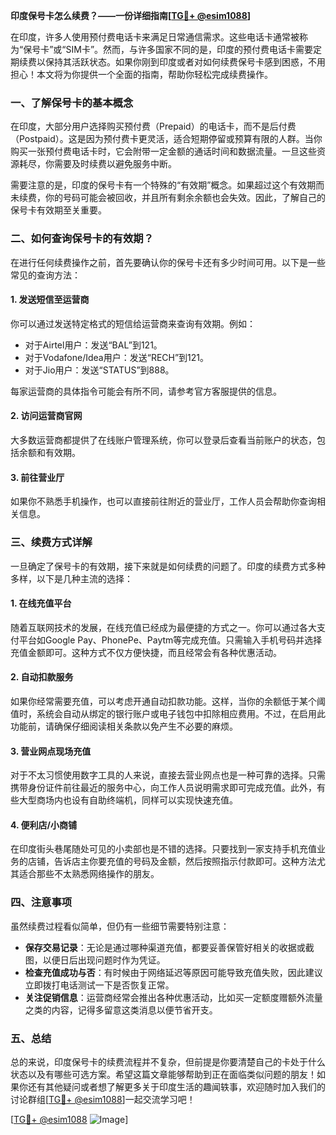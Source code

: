 **印度保号卡怎么续费？——一份详细指南[[TG💪+ @esim1088](https://t.me/s/esim1088)]**

在印度，许多人使用预付费电话卡来满足日常通信需求。这些电话卡通常被称为“保号卡”或“SIM卡”。然而，与许多国家不同的是，印度的预付费电话卡需要定期续费以保持其活跃状态。如果你刚到印度或者对如何续费保号卡感到困惑，不用担心！本文将为你提供一个全面的指南，帮助你轻松完成续费操作。

### 一、了解保号卡的基本概念

在印度，大部分用户选择购买预付费（Prepaid）的电话卡，而不是后付费（Postpaid）。这是因为预付费卡更灵活，适合短期停留或预算有限的人群。当你购买一张预付费电话卡时，它会附带一定金额的通话时间和数据流量。一旦这些资源耗尽，你需要及时续费以避免服务中断。

需要注意的是，印度的保号卡有一个特殊的“有效期”概念。如果超过这个有效期而未续费，你的号码可能会被回收，并且所有剩余余额也会失效。因此，了解自己的保号卡有效期至关重要。

### 二、如何查询保号卡的有效期？

在进行任何续费操作之前，首先要确认你的保号卡还有多少时间可用。以下是一些常见的查询方法：

#### 1. 发送短信至运营商
你可以通过发送特定格式的短信给运营商来查询有效期。例如：
- 对于Airtel用户：发送“BAL”到121。
- 对于Vodafone/Idea用户：发送“RECH”到121。
- 对于Jio用户：发送“STATUS”到888。

每家运营商的具体指令可能会有所不同，请参考官方客服提供的信息。

#### 2. 访问运营商官网
大多数运营商都提供了在线账户管理系统，你可以登录后查看当前账户的状态，包括余额和有效期。

#### 3. 前往营业厅
如果你不熟悉手机操作，也可以直接前往附近的营业厅，工作人员会帮助你查询相关信息。

### 三、续费方式详解

一旦确定了保号卡的有效期，接下来就是如何续费的问题了。印度的续费方式多种多样，以下是几种主流的选择：

#### 1. 在线充值平台
随着互联网技术的发展，在线充值已经成为最便捷的方式之一。你可以通过各大支付平台如Google Pay、PhonePe、Paytm等完成充值。只需输入手机号码并选择充值金额即可。这种方式不仅方便快捷，而且经常会有各种优惠活动。

#### 2. 自动扣款服务
如果你经常需要充值，可以考虑开通自动扣款功能。这样，当你的余额低于某个阈值时，系统会自动从绑定的银行账户或电子钱包中扣除相应费用。不过，在启用此功能前，请确保仔细阅读相关条款以免产生不必要的麻烦。

#### 3. 营业网点现场充值
对于不太习惯使用数字工具的人来说，直接去营业网点也是一种可靠的选择。只需携带身份证件前往最近的服务中心，向工作人员说明需求即可完成充值。此外，有些大型商场内也设有自助终端机，同样可以实现快速充值。

#### 4. 便利店/小商铺
在印度街头巷尾随处可见的小卖部也是不错的选择。只要找到一家支持手机充值业务的店铺，告诉店主你要充值的号码及金额，然后按照指示付款即可。这种方法尤其适合那些不太熟悉网络操作的朋友。

### 四、注意事项

虽然续费过程看似简单，但仍有一些细节需要特别注意：

- **保存交易记录**：无论是通过哪种渠道充值，都要妥善保管好相关的收据或截图，以便日后出现问题时作为凭证。
- **检查充值成功与否**：有时候由于网络延迟等原因可能导致充值失败，因此建议立即拨打电话测试一下是否恢复正常。
- **关注促销信息**：运营商经常会推出各种优惠活动，比如买一定额度赠额外流量之类的内容，记得多留意这类消息以便节省开支。

### 五、总结

总的来说，印度保号卡的续费流程并不复杂，但前提是你要清楚自己的卡处于什么状态以及有哪些可选方案。希望这篇文章能够帮助到正在面临类似问题的朋友！如果你还有其他疑问或者想了解更多关于印度生活的趣闻轶事，欢迎随时加入我们的讨论群组[[TG💪+ @esim1088](https://t.me/s/esim1088)]一起交流学习吧！

[[TG💪+ @esim1088](https://t.me/s/esim1088) ![Image](https://i.postimg.cc/4NQfJmqS/Snipaste-2025-05-13-00-14-12.png)]